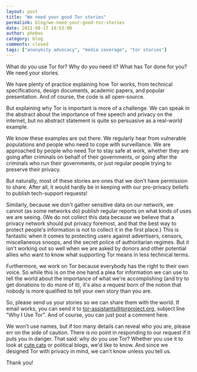 ```yaml
---
layout: post
title: "We need your good Tor stories"
permalink: blog/we-need-your-good-tor-stories
date: 2011-08-17 14:53:00
author: phobos
category: blog
comments: closed
tags: ["anonymity advocacy", "media coverage", "tor stories"]
---
```


What do you use Tor for? Why do you need it? What has Tor done for you? We need your stories.

We have plenty of practice explaining how Tor works, from technical specifications, design documents, academic papers, and popular presentation. And of course, the code is all open-source.

But explaining why Tor is important is more of a challenge. We can speak in the abstract about the importance of free speech and privacy on the internet, but no abstract statement is quite so persuasive as a real-world example.

We know these examples are out there. We regularly hear from vulnerable populations and people who need to cope with surveillance. We are approached by people who need Tor to stay safe at work, whether they are going after criminals on behalf of their governments, or going after the criminals who run their governments, or just regular people trying to preserve their privacy.

But naturally, most of these stories are ones that we don't have permission to share. After all, it would hardly be in keeping with our pro-privacy beliefs to publish tech-support requests!

Similarly, because we don't gather sensitive data on our network, we cannot (as some networks do) publish regular reports on what kinds of uses we are seeing. (We do not collect this data because we believe that a privacy network should put privacy foremost, and that the best way to protect people's information is not to collect it in the first place.) This is fantastic when it comes to protecting users against advertisers, censors, miscellaneous snoops, and the secret police of authoritarian regimes. But it isn't working out so well when we are asked by donors and other potential allies who want to know what supporting Tor means in less technical terms.

Furthermore, we work on Tor because everybody has the right to their own voice. So while this is on the one hand a plea for information we can use to tell the world about the importance of what we're accomplishing (and try to get donations to do more of it), it's also a request born of the notion that nobody is more qualified to tell your own story than you are.

So, please send us your stories so we can share them with the world. If email works, you can send it to [tor-assistants@torproject.org](mailto:tor-assistants@torproject.org), subject line "Why I Use Tor". And of course, you can just post a comment here.

We won't use names, but if too many details can reveal who you are, please err on the side of caution. There is no point in responding to our request if it puts you in danger. That said: why do you use Tor? Whether you use it to look at [cute cats](http://www.ethanzuckerman.com/blog/2008/03/08/the-cute-cat-theory-talk-at-etech/) or political blogs, we'd like to know. And since we designed Tor with privacy in mind, we can't know unless you tell us.

Thank you!
